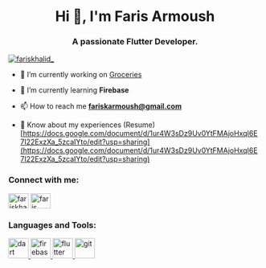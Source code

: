 <h1 align="center">Hi 👋, I'm Faris Armoush</h1>
<h3 align="center">A passionate Flutter Developer.</h3>

<p align="left"> <a href="https://twitter.com/fariskhalid_" target="blank"><img src="https://img.shields.io/twitter/follow/fariskhalid_?logo=twitter&style=for-the-badge" alt="fariskhalid_" /></a> </p>

- 🔭 I’m currently working on [Groceries](https://github.com/FarisArmoush/groceries)

- 🌱 I’m currently learning **Firebase**

- 📫 How to reach me **fariskarmoush@gmail.com**

- 📄 Know about my experiences (Resume)[https://docs.google.com/document/d/1ur4W3sDz9Uv0YtFMAjoHxqI6E7I22ExzXa_5zcaIYto/edit?usp=sharing](https://docs.google.com/document/d/1ur4W3sDz9Uv0YtFMAjoHxqI6E7I22ExzXa_5zcaIYto/edit?usp=sharing)

<h3 align="left">Connect with me:</h3>
<p align="left">
<a href="https://twitter.com/fariskhalid_" target="blank"><img align="center" src="https://raw.githubusercontent.com/rahuldkjain/github-profile-readme-generator/master/src/images/icons/Social/twitter.svg" alt="fariskhalid_" height="30" width="40" /></a>
<a href="https://linkedin.com/in/faris armoush" target="blank"><img align="center" src="https://raw.githubusercontent.com/rahuldkjain/github-profile-readme-generator/master/src/images/icons/Social/linked-in-alt.svg" alt="faris armoush" height="30" width="40" /></a>
</p>

<h3 align="left">Languages and Tools:</h3>
<p align="left"> <a href="https://dart.dev" target="_blank" rel="noreferrer"> <img src="https://www.vectorlogo.zone/logos/dartlang/dartlang-icon.svg" alt="dart" width="40" height="40"/> </a> <a href="https://firebase.google.com/" target="_blank" rel="noreferrer"> <img src="https://www.vectorlogo.zone/logos/firebase/firebase-icon.svg" alt="firebase" width="40" height="40"/> </a> <a href="https://flutter.dev" target="_blank" rel="noreferrer"> <img src="https://www.vectorlogo.zone/logos/flutterio/flutterio-icon.svg" alt="flutter" width="40" height="40"/> </a> <a href="https://git-scm.com/" target="_blank" rel="noreferrer"> <img src="https://www.vectorlogo.zone/logos/git-scm/git-scm-icon.svg" alt="git" width="40" height="40"/> </a> </p>
